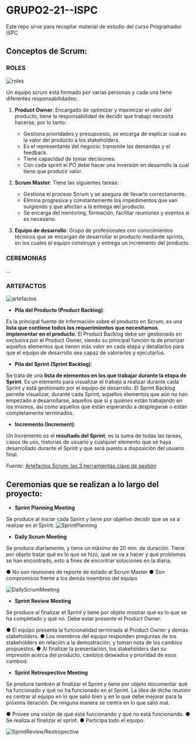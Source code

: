 # GRUPO2-21--ISPC

Este repo sirve para recopilar material de estudio del curso Programador ISPC

## Conceptos de Scrum:

### ROLES

![roles](https://images.squarespace-cdn.com/content/v1/5dde466c8ec727201d3ae12f/1604654009219-M26OZ6CNTSYKUZL8XKI5/ROLES+DE+SCRUM-4.png?format=700w)

Un equipo scrum está formado por varias personas y cada una tiene diferentes responsabilidades:

1. **Product Owner**:
Encargado de optimizar y maximizar el valor del producto, tiene la responsabilidad de decidir que trabajo necesita hacerse, por lo tanto:
    - Gestiona prioridades y presupuesto, se encarga de explicar cual es la valor del producto a los stakeholders.
    - Es el representante del negocio: transmite las demandas y el feedback.
    - Tiene capacidad de tomar decisiones.
    - Con cada sprint el PO debe hacer una inversión en desarrollo la cual tiene que producir valor.

2. **Scrum Master**:
Tiene las siguientes tareas:
    - Gestiona el proceso Scrum y se asegura de llevarlo correctamente.
    - Elimina progresiva y constantemente los impedimentos que van surgiendo y que afectan a la entrega del producto.
    - Se encarga del mentoring, formación, facilitar reuniones y eventos si es necesario.

3. **Equipo de desarrollo**:
Grupo de profesionales con conocimientos técnicos que se encargan de desarrollar el producto mediante sprints, en los cuales el equipo construye y entrega un incremento del producto.  


### CEREMONIAS
...

### ARTEFACTOS

![artefactos](https://www2.deloitte.com/content/dam/Deloitte/es/Images/header_images/tecnologia/Deloitte-ES-tecnologia-artefactos-Scrum.jpg/_jcr_content/renditions/cq5dam.web.1400.350.desktop.jpeg)

- **Pila del Producto (Product Backlog)**: 

Es la principal fuente de información sobre el producto en Scrum; es una **lista que contiene todos los requerimientos que necesitamos implementar en el producto**. 
El Product Backlog debe ser gestionado en exclusiva por el Product Owner, siendo su principal función la de priorizar aquellos elementos que tienen más valor en cada etapa y detallarlos para que el equipo de desarrollo sea capaz de valorarlos y ejecutarlos.

- **Pila del Sprint (Sprint Backlog)**: 

Se trata de una **lista de elementos en los que trabajar durante la etapa de Sprint**. Es un elemento para visualizar el trabajo a realizar durante cada Sprint y está gestionado por el equipo de desarrollo. 
El Sprint Backlog permite visualizar, durante cada Sprint, aquellos elementos que aún no han empezado a desarrollarse, aquellos que sí y quiénes están trabajando en los mismos, así como aquellos que están esperando a desplegarse o están completamente terminados.

- **Incremento (Increment)**: 

Un Incremento es el **resultado del Sprint**; es la suma de todas las tareas, casos de uso, historias de usuario y cualquier elemento que se haya desarrollado durante el Sprint y que será puesto a disposición del usuario final. 

*Fuente:* [Artefactos Scrum: las 3 herramientas clave de gestión](https://www2.deloitte.com/es/es/pages/technology/articles/artefactos-scrum.html)

## Ceremonias que se realizan a lo largo del proyecto:

- **Sprint Planning Meeting** 

Se produce al iniciar cada Sprint y tiene por objetivo decidir que se va a realizar en el Sprint.
![SprintPlanning](https://beagilemyfriend.com/sprint-planning/)

- **Daily Scrum Meeting**

Se produce diariamente, y tiene un máximo de 20 min. de duración. Tiene por objeto tratar qué es lo que se hizo, qué se va a hacer y qué problemas se han encontrado, esto a fines de encontrar soluciones en la diaria.

● No son reuniones de reporte de estado al Scrum Master
● Son compromisos frente a los demás miembros del equipo

![DailyScrumMeeting](https://miro.medium.com/max/1400/1*PiyDpxEAWtaF2To1GW7QaQ.png)

- **Sprint Review Meeting**

Se produce al finalizar el Sprint y tiene por objeto mostrar qué es lo que se ha completado y qué no. Debe estar presente el Product Owner.

● El equipo presenta la funcionalidad terminada al Product Owner y demás stakeholders.
● Los miembros del equipo responden preguntas de los stakeholders en relación a la demostración, y toman nota de los cambios propuestos.
● Al finalizar la presentación, los stakeholders dan su impresión acerca del producto, cambios deseados y prioridad de esos cambios.

- **Sprint Retrospective Meeting**

Se produce también al finalizar el Sprint y tiene por objeto documentar qué ha funcionado y qué no ha funcionado en el Sprint. La idea de dicha reunión es centrar al equipo en lo que salió bien y en lo que debe mejorar para la próxima iteración. De ninguna manera se centra en lo que salió mal.

● Provee una visión de qué está funcionando y qué no está funcionando.
● Se realiza al finalizar el sprint.
● Participa todo el equipo.

![SprintReview/Restropective](https://programacionymas.com/images/posts/2016/review-retrospective-scrum.jpg)

